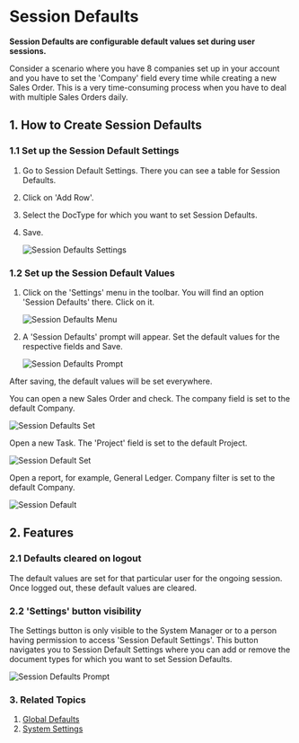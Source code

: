 <!-- add-breadcrumbs -->
# Session Defaults

**Session Defaults are configurable default values set during user sessions.**

Consider a scenario where you have 8 companies set up in your account and you have to set the 'Company' field every time while creating a new Sales Order. This is a very time-consuming process when you have to deal with multiple Sales Orders daily.

## 1. How to Create Session Defaults

### 1.1 Set up the Session Default Settings

1. Go to Session Default Settings. There you can see a table for Session Defaults.
2. Click on 'Add Row'.
3. Select the DocType for which you want to set Session Defaults.
4. Save.

    <img class="screenshot" alt="Session Defaults Settings" src="{{docs_base_url}}/v12/assets/img/setup/settings/session-defaults-settings.png">

### 1.2 Set up the Session Default Values

1. Click on the 'Settings' menu in the toolbar. You will find an option 'Session Defaults' there. Click on it.

    <img class="screenshot" alt="Session Defaults Menu" src="{{docs_base_url}}/v12/assets/img/setup/settings/session-defaults-menu.png">

2. A 'Session Defaults' prompt will appear. Set the default values for the respective fields and Save.

    <img class="screenshot" alt="Session Defaults Prompt" src="{{docs_base_url}}/v12/assets/img/setup/settings/session-defaults-prompt.png">

After saving, the default values will be set everywhere.

You can open a new Sales Order and check. The company field is set to the default Company.

<img class="screenshot" alt="Session Defaults Set" src="{{docs_base_url}}/v12/assets/img/setup/settings/session-defaults-set-1.png">

Open a new Task. The 'Project' field is set to the default Project.

<img class="screenshot" alt="Session Default Set" src="{{docs_base_url}}/v12/assets/img/setup/settings/session-defaults-set-2.png">

Open a report, for example, General Ledger. Company filter is set to the default Company.

<img class="screenshot" alt="Session Default " src="{{docs_base_url}}/v12/assets/img/setup/settings/session-defaults-set-3.png">

## 2. Features

### 2.1 Defaults cleared on logout

The default values are set for that particular user for the ongoing session. Once logged out, these default values are cleared.

### 2.2 'Settings' button visibility

The Settings button is only visible to the System Manager or to a person having permission to access 'Session Default Settings'. This button navigates you to Session Default Settings where you can add or remove the document types for which you want to set Session Defaults.

<img class="screenshot" alt="Session Defaults Prompt" src="{{docs_base_url}}/v12/assets/img/setup/settings/settings-button.png">

### 3. Related Topics
1. [Global Defaults](/docs/user/manual/en/setting-up/settings/global-defaults)
1. [System Settings](/docs/user/manual/en/setting-up/settings/system-settings)
